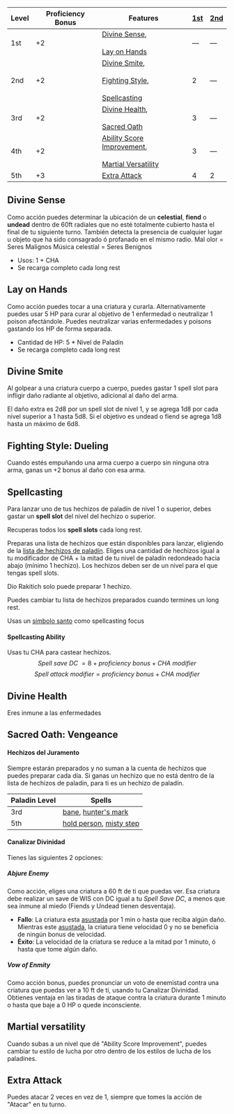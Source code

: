 | Level | Proficiency Bonus | Features                                                                                                                                                                                                                                                 | [1st](https://5e.tools/spells.html#blankhash,flstlevel:1=1,flstclass:paladin=1) | [2nd](https://5e.tools/spells.html#blankhash,flstlevel:2=1,flstclass:paladin=1) |
| ----- | ----------------- | -------------------------------------------------------------------------------------------------------------------------------------------------------------------------------------------------------------------------------------------------------- | ------------------------------------------------------------------------------- | ------------------------------------------------------------------------------- |
| 1st   | +2                | [Divine Sense](https://5e.tools/classes.html#paladin_phb,state:feature=s0-0),<br><br>[Lay on Hands](https://5e.tools/classes.html#paladin_phb,state:feature=s0-1)                                                                                        | —                                                                               | —                                                                               |
| 2nd   | +2                | [Divine Smite](https://5e.tools/classes.html#paladin_phb,state:feature=s1-0),<br><br>[Fighting Style](https://5e.tools/classes.html#paladin_phb,state:feature=s1-1),<br><br>[Spellcasting](https://5e.tools/classes.html#paladin_phb,state:feature=s1-2) | 2                                                                               | —                                                                               |
| 3rd   | +2                | [Divine Health](https://5e.tools/classes.html#paladin_phb,state:feature=s2-0),<br><br>[Sacred Oath](https://5e.tools/classes.html#paladin_phb,state:feature=s2-1)                                                                                        | 3                                                                               | —                                                                               |
| 4th   | +2                | [Ability Score Improvement](https://5e.tools/classes.html#paladin_phb,state:feature=s3-0),<br><br>[Martial Versatility](https://5e.tools/classes.html#paladin_phb,state:feature=s3-1)                                                                    | 3                                                                               | —                                                                               |
| 5th   | +3                | [Extra Attack](https://5e.tools/classes.html#paladin_phb,state:feature=s4-0)                                                                                                                                                                             | 4                                                                               | 2                                                                               |
## Divine Sense
Como acción puedes determinar la ubicación de un **celestial**, **fiend** o **undead** dentro de 60ft radiales que no esté totalmente cubierto hasta el final de tu siguiente turno. También detecta la presencia de cualquier lugar u objeto que ha sido consagrado ó profanado en el mismo radio.
Mal olor = Seres Malignos 
Música celestial = Seres Benignos

+ Usos: 1 + CHA
+ Se recarga completo cada long rest
## Lay on Hands
Como acción puedes tocar a una criatura y curarla. 
Alternativamente puedes usar 5 HP para curar al objetivo de 1 enfermedad o neutralizar 1 poison afectándole. Puedes neutralizar varias enfermedades y poisons gastando los HP de forma separada.

+ Cantidad de HP: 5 \* Nivel de Paladín
+ Se recarga completo cada long rest
## Divine Smite
Al golpear a una criatura cuerpo a cuerpo, puedes gastar 1 spell slot para infligir daño radiante al objetivo, adicional al daño del arma.

El daño extra es 2d8 por un spell slot de nivel 1, y se agrega 1d8 por cada nivel superior a 1 hasta 5d8. Si el objetivo es undead o fiend se agrega 1d8 hasta un máximo de 6d8.
## Fighting Style: Dueling
Cuando estés empuñando una arma cuerpo a cuerpo sin ninguna otra arma, ganas un +2 bonus al daño con esa arma.
## Spellcasting
Para lanzar uno de tus hechizos de paladín de nivel 1 o superior, debes gastar un **spell slot** del nivel del hechizo o superior.

Recuperas todos los **spell slots** cada long rest.

Preparas una lista de hechizos que están disponibles para lanzar, eligiendo de la [lista de hechizos de paladín](https://5e.tools/spells.html#blankhash,flstclass:paladin=1). Eliges una cantidad de hechizos igual a tu modificador de CHA + la mitad de tu nivel de paladín redondeado hacia abajo (mínimo 1 hechizo). Los hechizos deben ser de un nivel para el que tengas spell slots.

Dio Rakitich solo puede preparar 1 hechizo.

Puedes cambiar tu lista de hechizos preparados cuando termines un long rest.

Usas un [símbolo santo](https://5e.tools/items.html#holy%20symbol_phb) como spellcasting focus
#### Spellcasting Ability
Usas tu CHA para castear hechizos. 
$$Spell\ save\ DC\ = 8 + proficiency\ bonus + CHA\ modifier$$
$$Spell\ attack\ modifier= proficiency\ bonus+CHA\ modifier$$
## Divine Health
Eres inmune a las enfermedades
## Sacred Oath: Vengeance
#### Hechizos del Juramento
Siempre estarán preparados y no suman a la cuenta de hechizos que puedes preparar cada día.
Si ganas un hechizo que no está dentro de la lista de hechizos de paladín, para ti es un hechizo de paladín.

| Paladin Level | Spells                                                                                                                     |
| ------------- | -------------------------------------------------------------------------------------------------------------------------- |
| 3rd           | [bane](https://5e.tools/spells.html#bane_phb), [hunter's mark](https://5e.tools/spells.html#hunter's%20mark_phb)           |
| 5th           | [hold person](https://5e.tools/spells.html#hold%20person_phb), [misty step](https://5e.tools/spells.html#misty%20step_phb) |
#### Canalizar Divinidad
Tienes las siguientes 2 opciones:
##### Abjure Enemy
Como acción, eliges una criatura a 60 ft de ti que puedas ver. Esa criatura debe realizar un save de WIS con DC igual a tu *Spell Save DC*, a menos que sea inmune al miedo (Fiends y Undead tienen desventaja).
+ **Fallo**: La criatura esta [asustada](https://5e.tools/conditionsdiseases.html#frightened_phb) por 1 min o hasta que reciba algún daño. Mientras este [asustada](https://5e.tools/conditionsdiseases.html#frightened_phb), la criatura tiene velocidad 0 y no se beneficia de ningún bonus de velocidad.
+ **Éxito**: La velocidad de la criatura se reduce a la mitad por 1 minuto, ó hasta que tome algún daño.
##### Vow of Enmity
Como acción bonus, puedes pronunciar un voto de enemistad contra una criatura que puedas ver a 10 ft de ti, usando tu Canalizar Divinidad. Obtienes ventaja en las tiradas de ataque contra la criatura durante 1 minuto o hasta que baje a 0 HP o quede inconsciente. 
## Martial versatility
Cuando subas a un nivel que dé "Ability Score Improvement", puedes cambiar tu estilo de lucha por otro dentro de los estilos de lucha de los paladines.
## Extra Attack
Puedes atacar 2 veces en vez de 1, siempre que tomes la acción de "Atacar" en tu turno.